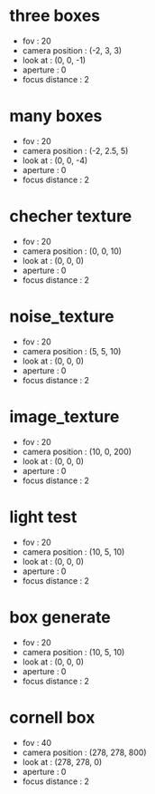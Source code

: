 # three boxes

 - fov               :   20
 - camera position   :   (-2, 3, 3)
 - look at           :   (0, 0, -1)
 - aperture          :   0
 - focus distance    :   2

# many boxes

 - fov               :   20
 - camera position   :   (-2, 2.5, 5)
 - look at           :   (0, 0, -4)
 - aperture          :   0
 - focus distance    :   2

# checher texture

 - fov               :   20
 - camera position   :   (0, 0, 10)
 - look at           :   (0, 0, 0)
 - aperture          :   0
 - focus distance    :   2

# noise_texture

 - fov               :   20
 - camera position   :   (5, 5, 10)
 - look at           :   (0, 0, 0)
 - aperture          :   0
 - focus distance    :   2

# image_texture

 - fov               :   20
 - camera position   :   (10, 0, 200)
 - look at           :   (0, 0, 0)
 - aperture          :   0
 - focus distance    :   2

# light test

 - fov               :   20
 - camera position   :   (10, 5, 10)
 - look at           :   (0, 0, 0)
 - aperture          :   0
 - focus distance    :   2

# box generate

 - fov               :   20
 - camera position   :   (10, 5, 10)
 - look at           :   (0, 0, 0)
 - aperture          :   0
 - focus distance    :   2

# cornell box

 - fov               :   40
 - camera position   :   (278, 278, 800)
 - look at           :   (278, 278, 0)
 - aperture          :   0
 - focus distance    :   2
